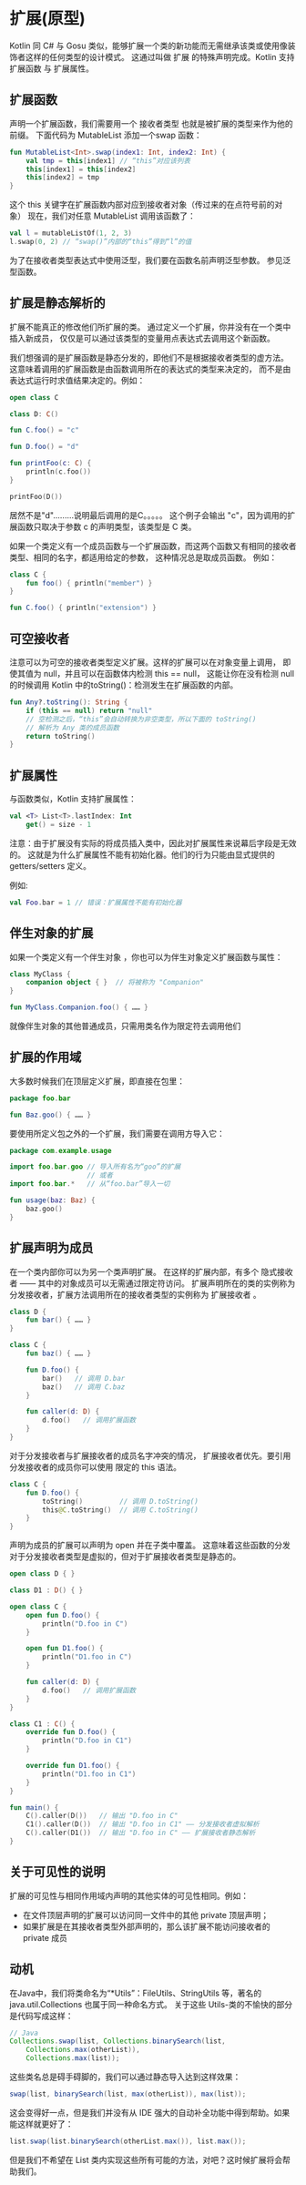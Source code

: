 # 扩展(原型)

Kotlin 同 C# 与 Gosu 类似，能够扩展一个类的新功能而无需继承该类或使用像装饰者这样的任何类型的设计模式。
 这通过叫做 扩展 的特殊声明完成。Kotlin 支持 扩展函数 与 扩展属性。
 
## 扩展函数
 
声明一个扩展函数，我们需要用一个 接收者类型 也就是被扩展的类型来作为他的前缀。
下面代码为 MutableList<Int> 添加一个swap 函数：
  
```kotlin
fun MutableList<Int>.swap(index1: Int, index2: Int) {
    val tmp = this[index1] // “this”对应该列表
    this[index1] = this[index2]
    this[index2] = tmp
}
```

这个 this 关键字在扩展函数内部对应到接收者对象（传过来的在点符号前的对象） 现在，我们对任意 MutableList<Int> 调用该函数了：

```kotlin
val l = mutableListOf(1, 2, 3)
l.swap(0, 2) // “swap()”内部的“this”得到“l”的值
```

为了在接收者类型表达式中使用泛型，我们要在函数名前声明泛型参数。 参见泛型函数。

## 扩展是静态解析的

扩展不能真正的修改他们所扩展的类。
通过定义一个扩展，你并没有在一个类中插入新成员， 仅仅是可以通过该类型的变量用点表达式去调用这个新函数。

我们想强调的是扩展函数是静态分发的，即他们不是根据接收者类型的虚方法。
 这意味着调用的扩展函数是由函数调用所在的表达式的类型来决定的， 而不是由表达式运行时求值结果决定的。例如：
 
```kotlin
open class C

class D: C()

fun C.foo() = "c"

fun D.foo() = "d"

fun printFoo(c: C) {
    println(c.foo())
}

printFoo(D())
```

居然不是"d".........说明最后调用的是C。。。。。
这个例子会输出 "c"，因为调用的扩展函数只取决于参数 c 的声明类型，该类型是 C 类。

如果一个类定义有一个成员函数与一个扩展函数，而这两个函数又有相同的接收者类型、相同的名字，都适用给定的参数，
这种情况总是取成员函数。 例如：

```kotlin
class C {
    fun foo() { println("member") }
}

fun C.foo() { println("extension") }
```

## 可空接收者

注意可以为可空的接收者类型定义扩展。这样的扩展可以在对象变量上调用， 即使其值为 null，并且可以在函数体内检测 this == null，
这能让你在没有检测 null 的时候调用 Kotlin 中的toString()：检测发生在扩展函数的内部。

```kotlin
fun Any?.toString(): String {
    if (this == null) return "null"
    // 空检测之后，“this”会自动转换为非空类型，所以下面的 toString()
    // 解析为 Any 类的成员函数
    return toString()
}
```

## 扩展属性

与函数类似，Kotlin 支持扩展属性：

```kotlin
val <T> List<T>.lastIndex: Int
    get() = size - 1
```

注意：由于扩展没有实际的将成员插入类中，因此对扩展属性来说幕后字段是无效的。
这就是为什么扩展属性不能有初始化器。他们的行为只能由显式提供的 getters/setters 定义。

例如:
```kotlin
val Foo.bar = 1 // 错误：扩展属性不能有初始化器
```

## 伴生对象的扩展

如果一个类定义有一个伴生对象 ，你也可以为伴生对象定义扩展函数与属性：

````kotlin
class MyClass {
    companion object { }  // 将被称为 "Companion"
}

fun MyClass.Companion.foo() { …… }
````

就像伴生对象的其他普通成员，只需用类名作为限定符去调用他们

## 扩展的作用域

大多数时候我们在顶层定义扩展，即直接在包里：

```kotlin
package foo.bar

fun Baz.goo() { …… }
```

要使用所定义包之外的一个扩展，我们需要在调用方导入它：

```kotlin
package com.example.usage

import foo.bar.goo // 导入所有名为“goo”的扩展
                   // 或者
import foo.bar.*   // 从“foo.bar”导入一切

fun usage(baz: Baz) {
    baz.goo()
}
```

## 扩展声明为成员

在一个类内部你可以为另一个类声明扩展。
在这样的扩展内部，有多个 隐式接收者 —— 其中的对象成员可以无需通过限定符访问。
扩展声明所在的类的实例称为 分发接收者，扩展方法调用所在的接收者类型的实例称为 扩展接收者 。

```kotlin
class D {
    fun bar() { …… }
}

class C {
    fun baz() { …… }

    fun D.foo() {
        bar()   // 调用 D.bar
        baz()   // 调用 C.baz
    }

    fun caller(d: D) {
        d.foo()   // 调用扩展函数
    }
}
```

对于分发接收者与扩展接收者的成员名字冲突的情况，
扩展接收者优先。要引用分发接收者的成员你可以使用 限定的 this 语法。

```kotlin
class C {
    fun D.foo() {
        toString()         // 调用 D.toString()
        this@C.toString()  // 调用 C.toString()
    }
}
```

声明为成员的扩展可以声明为 open 并在子类中覆盖。
这意味着这些函数的分发对于分发接收者类型是虚拟的，但对于扩展接收者类型是静态的。

```kotlin
open class D { }

class D1 : D() { }

open class C {
    open fun D.foo() {
        println("D.foo in C")
    }

    open fun D1.foo() {
        println("D1.foo in C")
    }

    fun caller(d: D) {
        d.foo()   // 调用扩展函数
    }
}

class C1 : C() {
    override fun D.foo() {
        println("D.foo in C1")
    }

    override fun D1.foo() {
        println("D1.foo in C1")
    }
}

fun main() {
    C().caller(D())   // 输出 "D.foo in C"
    C1().caller(D())  // 输出 "D.foo in C1" —— 分发接收者虚拟解析
    C().caller(D1())  // 输出 "D.foo in C" —— 扩展接收者静态解析
}
```

## 关于可见性的说明

扩展的可见性与相同作用域内声明的其他实体的可见性相同。例如：

+ 在文件顶层声明的扩展可以访问同一文件中的其他 private 顶层声明；
+ 如果扩展是在其接收者类型外部声明的，那么该扩展不能访问接收者的 private 成员

## 动机

在Java中，我们将类命名为“*Utils”：FileUtils、StringUtils 等，著名的 java.util.Collections 也属于同一种命名方式。 关于这些 Utils-类的不愉快的部分是代码写成这样：

```java
// Java
Collections.swap(list, Collections.binarySearch(list,
    Collections.max(otherList)),
    Collections.max(list));
```

这些类名总是碍手碍脚的，我们可以通过静态导入达到这样效果：

```java
swap(list, binarySearch(list, max(otherList)), max(list));
```

这会变得好一点，但是我们并没有从 IDE 强大的自动补全功能中得到帮助。如果能这样就更好了：

```java
list.swap(list.binarySearch(otherList.max()), list.max());
```

但是我们不希望在 List 类内实现这些所有可能的方法，对吧？这时候扩展将会帮助我们。






 


